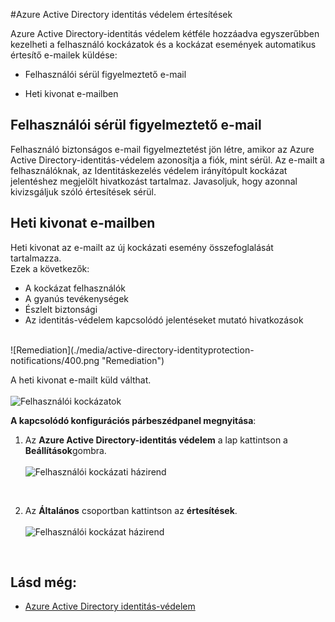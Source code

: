 <properties
    pageTitle="Azure Active Directory identitás védelem értesítések |} Microsoft Azure"
    description="Megtudhatja, hogyan értesítések támogatja-e a vizsgálat tevékenységeket."
    services="active-directory"
    keywords="Azure active directory identitás védelmét, cloud app feltárás, alkalmazásokat, biztonsági, kockázat, kockázat szint, rés, biztonsági házirendek kezelése"
    documentationCenter=""
    authors="MarkusVi"
    manager="femila"
    editor=""/>

<tags
    ms.service="active-directory"
    ms.workload="identity"
    ms.tgt_pltfrm="na"
    ms.devlang="na"
    ms.topic="article"
    ms.date="10/20/2016"
    ms.author="markvi"/>

#<a name="azure-active-directory-identity-protection-notifications"></a>Azure Active Directory identitás védelem értesítések 


Azure Active Directory-identitás védelem kétféle hozzáadva egyszerűbben kezelheti a felhasználó kockázatok és a kockázat események automatikus értesítő e-mailek küldése:

- Felhasználói sérül figyelmeztető e-mail

- Heti kivonat e-mailben

## <a name="user-compromised-alert-email"></a>Felhasználói sérül figyelmeztető e-mail

Felhasználó biztonságos e-mail figyelmeztetést jön létre, amikor az Azure Active Directory-identitás-védelem azonosítja a fiók, mint sérül. Az e-mailt a felhasználóknak, az Identitáskezelés védelem irányítópult kockázat jelentéshez megjelölt hivatkozást tartalmaz. Javasoljuk, hogy azonnal kivizsgáljuk szóló értesítések sérül.


## <a name="weekly-digest-email"></a>Heti kivonat e-mailben

Heti kivonat az e-mailt az új kockázati esemény összefoglalását tartalmazza.<br>
Ezek a következők:

- A kockázat felhasználók
- A gyanús tevékenységek
- Észlelt biztonsági
- Az identitás-védelem kapcsolódó jelentéseket mutató hivatkozások


<br>
![Remediation](./media/active-directory-identityprotection-notifications/400.png "Remediation")
<br> 

A heti kivonat e-mailt küld válthat.
<br><br>
![Felhasználói kockázatok](./media/active-directory-identityprotection-notifications/62.png "User risks")
<br>
 

**A kapcsolódó konfigurációs párbeszédpanel megnyitása**:

1. Az **Azure Active Directory-identitás védelem** a lap kattintson a **Beállítások**gombra.
<br><br>
![Felhasználói kockázati házirend](./media/active-directory-identityprotection-notifications/401.png "User risk policy")
<br>

2. Az **Általános** csoportban kattintson az **értesítések**.
<br><br>
![Felhasználói kockázat házirend](./media/active-directory-identityprotection-notifications/405.png "User risk policy")
<br>




## <a name="see-also"></a>Lásd még:

- [Azure Active Directory identitás-védelem](active-directory-identityprotection.md) 

